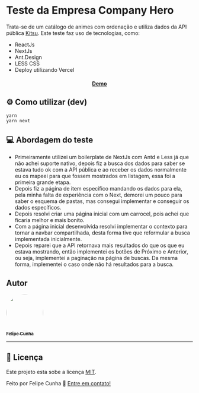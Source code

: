 # Teste da Empresa Company Hero

Trata-se de um catálogo de animes com ordenação e utiliza dados da API pública [Kitsu](https://kitsu.docs.apiary.io/#).
Este teste faz uso de tecnologias, como:
- ReactJs
- NextJs
- Ant.Design
- LESS CSS
- Deploy utilizando Vercel

<h4 align="center">
	<a href="https://teste-company-hero.vercel.app/">Demo</a>
</h4>

## ⚙️ Como utilizar (dev)

```
yarn
yarn next
```


## 💻 Abordagem do teste

- Primeiramente utilizei um boilerplate de NextJs com Antd e Less já que não achei suporte nativo, depois
fiz a busca dos dados para saber se estava tudo ok com a API pública e ao receber os dados normalmente
eu os mapeei para que fossem mostrados em listagem, essa foi a primeira grande etapa.
- Depois fiz a página de item específico mandando os dados para ela, pela minha falta de experiência com o Next,
demorei um pouco para saber o esquema de pastas, mas consegui implementar e conseguir os dados específicos.
- Depois resolvi criar uma página inicial com um carrocel, pois achei que ficaria melhor e mais bonito.
- Com a página inicial desenvolvida resolvi implementar o contexto para tornar a navbar compartilhada,
desta forma tive que reformular a busca implementada inicialmente.
- Depois reparei que a API retornava mais resultados do que os que eu estava mostrando, então implementei os botões de Próximo e Anterior, ou seja, implementei a paginação na página de buscas. Da mesma forma, implementei o caso onde não há resultados para a busca.

## Autor

<a href="https://github.com/feliperucunha">
 <img style="border-radius: 50%;" src="https://avatars.githubusercontent.com/u/51034888?s=400&u=d957f24c0607b08051d57bd562e17db9cf811421&v=4" width="100px;" alt=""/>
 <br />
 <sub><b>Felipe Cunha</b></sub></a>
 <br />

---

## 📝 Licença

Este projeto esta sobe a licença [MIT](./LICENSE).

Feito por Felipe Cunha 👋 [Entre em contato!](https://www.linkedin.com/in/feliperubencunha/)

